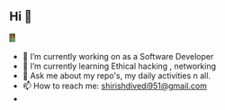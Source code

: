 ## Hi 👋

![My Animation](https://github.com/shirishdwivedi27/shirishdwivedi27/blob/main/neww.png)


- 🔭 I’m currently working on as a Software Developer
- 🌱 I’m currently learning Ethical hacking , networking
- 💬 Ask me about my repo's, my daily activities n all.
- 📫 How to reach me: shirishdivedi951@gmail.com
- 
<!--
**shirishdwivedi27/shirishdwivedi27** is a ✨ _special_ ✨ repository because its `README.md` (this file) appears on your GitHub profile.

Here are some ideas to get you started:

- 🔭 I’m currently working on as a Software Developer
- 🌱 I’m currently learning Ethical hacking , networking
- 💬 Ask me about my repo's, my daily activities n all.
- 📫 How to reach me: shirishdivedi951@gmail.com
- 😄 Pronouns: HAHA HUHU
- ⚡ Fun fact: 
-->
